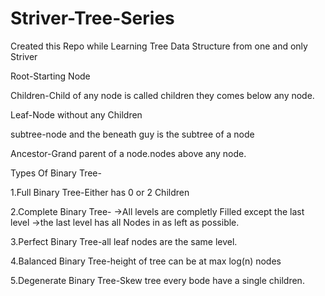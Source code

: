 # Striver-Tree-Series

Created this Repo while Learning Tree Data Structure from one and only Striver

Root-Starting Node

Children-Child of any node is called children they comes below any node.

Leaf-Node without any Children

subtree-node and the beneath guy is the subtree of a node

Ancestor-Grand parent of a node.nodes above any node.

Types Of Binary Tree-

1.Full Binary Tree-Either has 0 or 2 Children

2.Complete Binary Tree-
->All levels are completly Filled except the last level
->the last level has all Nodes in as left as possible.

3.Perfect Binary Tree-all leaf nodes are the same level.

4.Balanced Binary Tree-height of tree can be at max log(n) nodes

5.Degenerate Binary Tree-Skew tree every bode have a single children.
